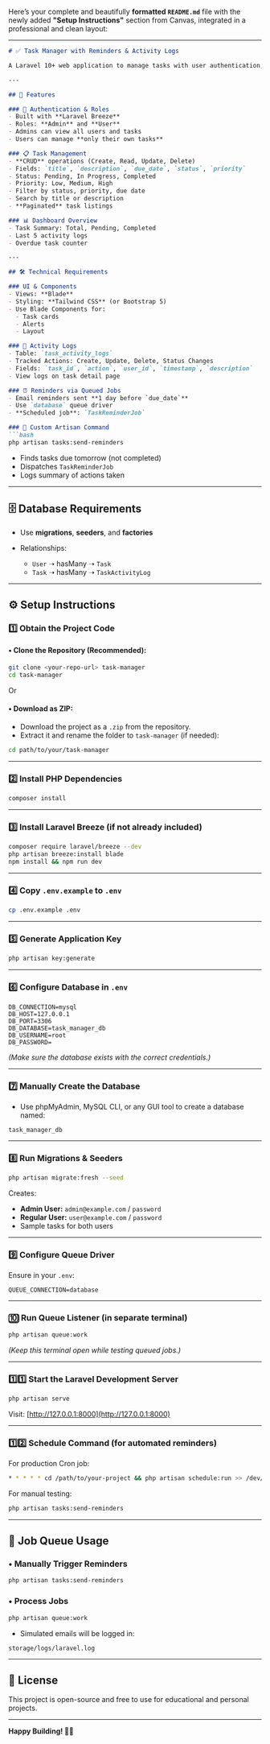 Here’s your complete and beautifully **formatted `README.md`** file with the newly added **"Setup Instructions"** section from Canvas, integrated in a professional and clean layout:

---

````markdown
# ✅ Task Manager with Reminders & Activity Logs

A Laravel 10+ web application to manage tasks with user authentication, activity logs, and email reminders using queued jobs.

---

## 🚀 Features

### 🔐 Authentication & Roles
- Built with **Laravel Breeze**
- Roles: **Admin** and **User**
- Admins can view all users and tasks
- Users can manage **only their own tasks**

### 📋 Task Management
- **CRUD** operations (Create, Read, Update, Delete)
- Fields: `title`, `description`, `due_date`, `status`, `priority`
- Status: Pending, In Progress, Completed
- Priority: Low, Medium, High
- Filter by status, priority, due date
- Search by title or description
- **Paginated** task listings

### 📊 Dashboard Overview
- Task Summary: Total, Pending, Completed
- Last 5 activity logs
- Overdue task counter

---

## 🛠 Technical Requirements

### UI & Components
- Views: **Blade**
- Styling: **Tailwind CSS** (or Bootstrap 5)
- Use Blade Components for:
  - Task cards
  - Alerts
  - Layout

### 📜 Activity Logs
- Table: `task_activity_logs`
- Tracked Actions: Create, Update, Delete, Status Changes
- Fields: `task_id`, `action`, `user_id`, `timestamp`, `description`
- View logs on task detail page

### ⏰ Reminders via Queued Jobs
- Email reminders sent **1 day before `due_date`**
- Use `database` queue driver
- **Scheduled job**: `TaskReminderJob`

### 🧰 Custom Artisan Command
```bash
php artisan tasks:send-reminders
````

* Finds tasks due tomorrow (not completed)
* Dispatches `TaskReminderJob`
* Logs summary of actions taken

---

## 🗄 Database Requirements

* Use **migrations**, **seeders**, and **factories**
* Relationships:

  * `User` ➝ hasMany ➝ `Task`
  * `Task` ➝ hasMany ➝ `TaskActivityLog`

---

## ⚙️ Setup Instructions

### 1️⃣ Obtain the Project Code

#### • Clone the Repository (Recommended):

```bash
git clone <your-repo-url> task-manager
cd task-manager
```
Or
#### • Download as ZIP:

* Download the project as a `.zip` from the repository.
* Extract it and rename the folder to `task-manager` (if needed):

```bash
cd path/to/your/task-manager
```

---

### 2️⃣ Install PHP Dependencies

```bash
composer install
```

---

### 3️⃣ Install Laravel Breeze (if not already included)

```bash
composer require laravel/breeze --dev
php artisan breeze:install blade
npm install && npm run dev
```

---

### 4️⃣ Copy `.env.example` to `.env`

```bash
cp .env.example .env
```

---

### 5️⃣ Generate Application Key

```bash
php artisan key:generate
```

---

### 6️⃣ Configure Database in `.env`

```env
DB_CONNECTION=mysql
DB_HOST=127.0.0.1
DB_PORT=3306
DB_DATABASE=task_manager_db
DB_USERNAME=root
DB_PASSWORD=
```

*(Make sure the database exists with the correct credentials.)*

---

### 7️⃣ Manually Create the Database

* Use phpMyAdmin, MySQL CLI, or any GUI tool to create a database named:

```
task_manager_db
```

---

### 8️⃣ Run Migrations & Seeders

```bash
php artisan migrate:fresh --seed
```

Creates:

* **Admin User:** `admin@example.com` / `password`
* **Regular User:** `user@example.com` / `password`
* Sample tasks for both users

---

### 9️⃣ Configure Queue Driver

Ensure in your `.env`:

```env
QUEUE_CONNECTION=database
```

---

### 🔟 Run Queue Listener (in separate terminal)

```bash
php artisan queue:work
```

*(Keep this terminal open while testing queued jobs.)*

---

### 1️⃣1️⃣ Start the Laravel Development Server

```bash
php artisan serve
```

Visit: [http://127.0.0.1:8000](http://127.0.0.1:8000)

---

### 1️⃣2️⃣ Schedule Command (for automated reminders)

For production Cron job:

```bash
* * * * * cd /path/to/your-project && php artisan schedule:run >> /dev/null 2>&1
```

For manual testing:

```bash
php artisan tasks:send-reminders
```

---

## 📨 Job Queue Usage

### • Manually Trigger Reminders

```bash
php artisan tasks:send-reminders
```

### • Process Jobs

```bash
php artisan queue:work
```

* Simulated emails will be logged in:

```
storage/logs/laravel.log
```

---

## 📎 License

This project is open-source and free to use for educational and personal projects.

---

**Happy Building! 🧱🚀**
